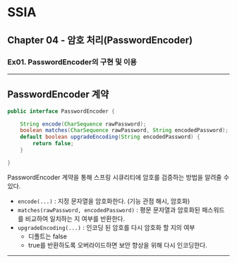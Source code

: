 # SSIA
## Chapter 04 - 암호 처리(PasswordEncoder)
### Ex01. PasswordEncoder의 구현 및 이용

---

## PasswordEncoder 계약
```java
public interface PasswordEncoder {

	String encode(CharSequence rawPassword);
	boolean matches(CharSequence rawPassword, String encodedPassword);
	default boolean upgradeEncoding(String encodedPassword) {
		return false;
	}

}
```
PasswordEncoder 계약을 통해 스프링 시큐리티에 암호를 검증하는 방법을 알려줄 수 있다.
- `encode(...)` : 지정 문자열을 암호화한다. (기능 관점 해시, 암호화)
- `matches(rawPassword, encodedPassword)` : 평문 문자열과 암호화된 패스워드를 비교하여 일치하는 지 여부를 반환한다.
- `upgradeEncoding(...)` : 인코딩 된 암호를 다시 암호화 할 지의 여부
  - 디폴트는 false
  - true를 반환하도록 오버라이드하면 보안 향상을 위해 다시 인코딩한다.

---
